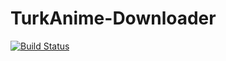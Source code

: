 TurkAnime-Downloader
====================
[![Build Status](https://travis-ci.com/altanozlu/TurkAnime-Downloader.svg?branch=master)](https://travis-ci.com/altanozlu/TurkAnime-Downloader)
